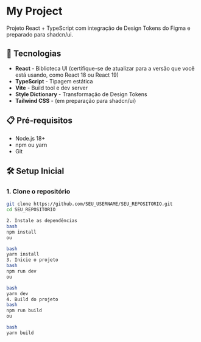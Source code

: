 # My Project

Projeto React + TypeScript com integração de Design Tokens do Figma e preparado para shadcn/ui.

## 🚀 Tecnologias

- **React** - Biblioteca UI (certifique-se de atualizar para a versão que você está usando, como React 18 ou React 19)
- **TypeScript** - Tipagem estática
- **Vite** - Build tool e dev server
- **Style Dictionary** - Transformação de Design Tokens
- **Tailwind CSS** - (em preparação para shadcn/ui)

## 📋 Pré-requisitos

- Node.js 18+ 
- npm ou yarn
- Git

## 🛠️ Setup Inicial

### 1. Clone o repositório

```bash
git clone https://github.com/SEU_USERNAME/SEU_REPOSITORIO.git
cd SEU_REPOSITORIO

2. Instale as dependências
bash
npm install
ou

bash
yarn install
3. Inicie o projeto
bash
npm run dev
ou

bash
yarn dev
4. Build do projeto
bash
npm run build
ou

bash
yarn build